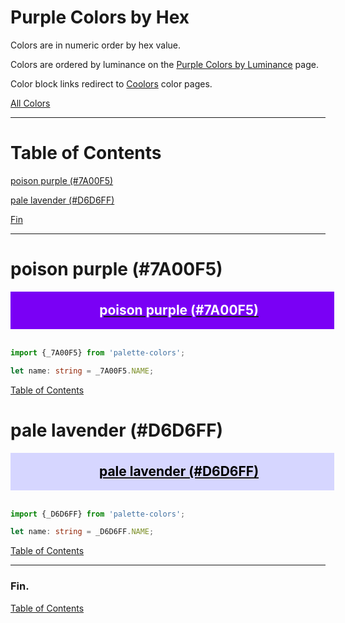<style>
  div.color-block {
    text-align: center;
  }

  .color-block {
    width: 100%;
    margin: 0;
    padding: 0.5em;
  }

  .black-pass {
    color: black;
  }

  .white-pass {
    color: white;
  }
</style>

# Purple Colors by Hex

Colors are in numeric order by hex value.

Colors are ordered by luminance on the [Purple Colors by Luminance](./purple-colors-by-luminance.md) page.

Color block links redirect to
<a href="https://coolors.co/" target="_blank" rel="noopener noreferrer">Coolors</a> color pages.

[All Colors](../all-colors.md)

----

# Table of Contents

[poison purple (#7A00F5)](#poison-purple-7a00f5)

[pale lavender (#D6D6FF)](#pale-lavender-d6d6ff)

[Fin](#fin)

----

# poison purple (#7A00F5)

<div class="color-block" style="background: #7A00F5;">
  <a href="https://coolors.co/7a00f5" target="_blank" rel="noopener noreferrer">
    <h2 class="color-block white-pass">poison purple (#7A00F5)</h2>
  </a>
</div>
<br/>

````typescript
import {_7A00F5} from 'palette-colors';

let name: string = _7A00F5.NAME;
````

[Table of Contents](#table-of-contents)

# pale lavender (#D6D6FF)

<div class="color-block" style="background: #D6D6FF;">
  <a href="https://coolors.co/d6d6ff" target="_blank" rel="noopener noreferrer">
    <h2 class="color-block black-pass">pale lavender (#D6D6FF)</h2>
  </a>
</div>
<br/>

````typescript
import {_D6D6FF} from 'palette-colors';

let name: string = _D6D6FF.NAME;
````

[Table of Contents](#table-of-contents)

----

### Fin.

[Table of Contents](#table-of-contents)
